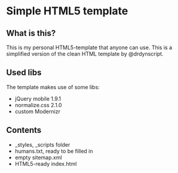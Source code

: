 # Simple HTML5 template

## What is this?
This is my personal HTML5-template that anyone can use. This is a simplified version of the clean HTML template by @drdynscript.

## Used libs
The template makes use of some libs:
* jQuery mobile 1.9.1
* normalize.css 2.1.0
* custom Modernizr

## Contents
* _styles, _scripts folder
* humans.txt, ready to be filled in
* empty sitemap.xml
* HTML5-ready index.html
